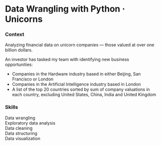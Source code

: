# Data Wrangling with Python · Unicorns

### Context 

Analyzing financial data on unicorn companies — those valued at over one billion dollars.  

An investor has tasked my team with identifying new business opportunities:

* Companies in the Hardware industry based in either Beijing, San Francisco or London
* Companies in the Artificial Intelligence industry based in London
* A list of the top 20 countries sorted by sum of company valuations in each country, excluding United States, China, India and United Kingdom

### Skills

Data wrangling  
Exploratory data analysis  
Data cleaning  
Data structuring  
Data visualization
